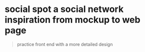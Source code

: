 # social spot a social network inspiration from mockup to web page

> practice front end with a more detailed design
